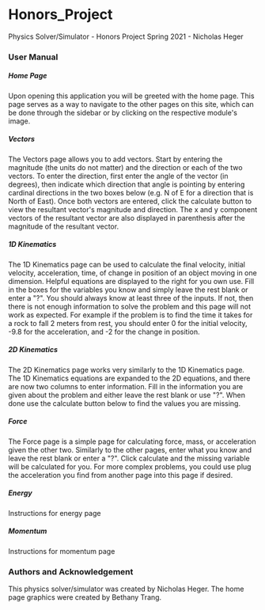 # Honors_Project
Physics Solver/Simulator - Honors Project Spring 2021 - Nicholas Heger

### User Manual
##### Home Page
Upon opening this application you will be greeted with the home page. This page serves as a way to navigate to the other pages on this site, which can be done through the sidebar or by clicking on the respective module's image.

##### Vectors
The Vectors page allows you to add vectors. Start by entering the magnitude (the units do not matter) and the direction or each of the two vectors. To enter the direction, first enter the angle of the vector (in degrees), then indicate which direction that angle is pointing by entering cardinal directions in the two boxes below (e.g. N of E for a direction that is North of East). Once both vectors are entered, click the calculate button to view the resultant vector's magnitude and direction. The x and y component vectors of the resultant vector are also displayed in parenthesis after the magnitude of the resultant vector.

##### 1D Kinematics
The 1D Kinematics page can be used to calculate the final velocity, initial velocity, acceleration, time, of change in position of an object moving in one dimension. Helpful equations are displayed to the right for you own use. Fill in the boxes for the variables you know and simply leave the rest blank or enter a "?". You should always know at least three of the inputs. If not, then there is not enough information to solve the problem and this page will not work as expected. For example if the problem is to find the time it takes for a rock to fall 2 meters from rest, you should enter 0 for the initial velocity, -9.8 for the acceleration, and -2 for the change in position.

##### 2D Kinematics
The 2D Kinematics page works very similarly to the 1D Kinematics page. The 1D Kinematics equations are expanded to the 2D equations, and there are now two columns to enter information. Fill in the information you are given about the problem and either leave the rest blank or use "?". When done use the calculate button below to find the values you are missing.

##### Force
The Force page is a simple page for calculating force, mass, or acceleration given the other two. Similarly to the other pages, enter what you know and leave the rest blank or enter a "?". Click calculate and the missing variable will be calculated for you. For more complex problems, you could use plug the acceleration you find from another page into this page if desired.

##### Energy
Instructions for energy page

##### Momentum
Instructions for momentum page

### Authors and Acknowledgement
This physics solver/simulator was created by Nicholas Heger. The home page graphics were created by Bethany Trang.
